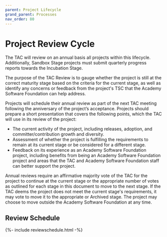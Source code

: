 ```yaml
---
parent: Project Lifecycle
grand_parent: Processes
nav_order: 80
---
```


# Project Review Cycle

The TAC will review on an annual basis all projects within this lifecycle. Additionally, Sandbox Stage projects must submit quarterly progress reports towards the Incubation Stage.

The purpose of the TAC Review is to gauge whether the project is still at the correct maturity stage based on the criteria for the current stage, as well as identify any concerns or feedback from the project's TSC that the Academy Software Foundation can help address.

Projects will schedule their annual review as part of the next TAC meeting following the anniversary of the project’s acceptance. Projects should prepare a short presentation that covers the following points, which the TAC will use in its review of the project:

*   The current activity of the project, including releases, adoption, and committer/contribution growth and diversity.
*   Assessment of whether the project is fulfilling the requirements to remain at its current stage or be considered for a different stage.
*   Feedback on its experience as an Academy Software Foundation project, including benefits from being an Academy Software Foundation project and areas that the TAC and Academy Software Foundation staff can better support the project.

Annual reviews require an affirmative majority vote of the TAC for the project to continue at the current stage or the appropriate number of votes as outlined for each stage in this document to move to the next stage. If the TAC deems the project does not meet the current stage's requirements, it may vote to move it to the appropriate or Archived stage. The project may choose to move outside the Academy Software Foundation at any time.

## Review Schedule

{%- include reviewschedule.html -%}
